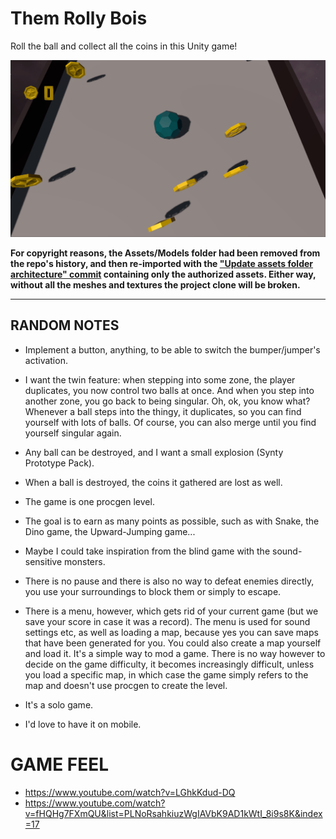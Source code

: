 # Them Rolly Bois

Roll the ball and collect all the coins in this Unity game!

![](./ingame_screenshot.png)

**For copyright reasons, the Assets/Models folder had been removed from the repo's history, and then re-imported with the ["Update assets folder architecture" commit](https://github.com/TheLycorisRadiata/game_unity_themrollybois/tree/fbf0695999570573031a05f3985362e2efab5750) containing only the authorized assets. Either way, without all the meshes and textures the project clone will be broken.**  

---

## RANDOM NOTES

- Implement a button, anything, to be able to switch the bumper/jumper's activation.
- I want the twin feature: when stepping into some zone, the player duplicates, you now control two balls at once. And when you step into another zone, you go back to being singular. Oh, ok, you know what? Whenever a ball steps into the thingy, it duplicates, so you can find yourself with lots of balls. Of course, you can also merge until you find yourself singular again.
- Any ball can be destroyed, and I want a small explosion (Synty Prototype Pack).
- When a ball is destroyed, the coins it gathered are lost as well.

- The game is one procgen level.
- The goal is to earn as many points as possible, such as with Snake, the Dino game, the Upward-Jumping game...
- Maybe I could take inspiration from the blind game with the sound-sensitive monsters.

- There is no pause and there is also no way to defeat enemies directly, you use your surroundings to block them or simply to escape.
- There is a menu, however, which gets rid of your current game (but we save your score in case it was a record). The menu is used for sound settings etc, as well as loading a map, because yes you can save maps that have been generated for you. You could also create a map yourself and load it. It's a simple way to mod a game. There is no way however to decide on the game difficulty, it becomes increasingly difficult, unless you load a specific map, in which case the game simply refers to the map and doesn't use procgen to create the level.

- It's a solo game.
- I'd love to have it on mobile.

# GAME FEEL

- https://www.youtube.com/watch?v=LGhkKdud-DQ
- https://www.youtube.com/watch?v=fHQHg7FXmQU&list=PLNoRsahkiuzWgIAVbK9AD1kWtI_8i9s8K&index=17

